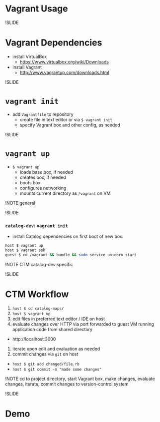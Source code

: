# Vagrant Usage

!SLIDE

# Vagrant Dependencies

- install VirtualBox
  - https://www.virtualbox.org/wiki/Downloads
- install Vagrant
  - http://www.vagrantup.com/downloads.html

!SLIDE

# `vagrant init`

- add `Vagrantfile` to repository
  - create file in text editor or via `$ vagrant init`
  - specify Vagrant box and other config, as needed

!SLIDE

# `vagrant up`

- `$ vagrant up`
  - loads base box, if needed
  - creates box, if needed
  - boots box
  - configures networking
  - mounts current directory as `/vagrant` on VM

!NOTE
general

!SLIDE

### `catalog-dev`: `vagrant init`

- install Catalog dependencies on first boot of new box:

```bash
host $ vagrant up
host $ vagrant ssh
guest $ cd /vagrant && bundle && sudo service unicorn start
```

!NOTE
CTM catalog-dev specific

!SLIDE

# CTM Workflow

1. `host $ cd catalog-maps/`
1. `host $ vagrant up`
1. edit files in preferred text editor / IDE on host
1. evaluate changes over HTTP via port forwarded to guest VM running application code from shared directory
  - http://localhost:3000
1. iterate upon edit and evaluation as needed
1. commit changes via `git` on host
  - `host $ git add changed/file.rb`
  - `host $ git commit -m "made some changes" `

!NOTE
cd to project directory, start Vagrant box, make changes, evaluate changes, iterate, commit changes to version-control system

!SLIDE

# Demo
